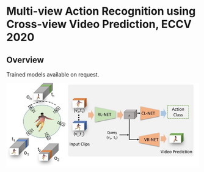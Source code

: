 # Multi-view Action Recognition using Cross-view Video Prediction, ECCV 2020

## Overview


Trained models available on request.

![image](overview5_jpgs.jpg "Network")
